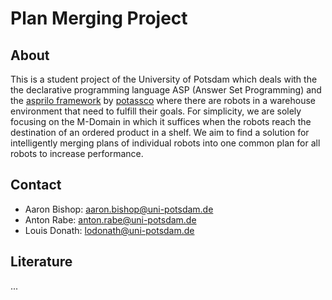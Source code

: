 # Plan Merging Project

## About
This is a student project of the University of Potsdam which deals with the the declarative programming language ASP (Answer Set Programming) and the [asprilo framework](https://potassco.org/asprilo/) by [potassco](https://potassco.org) where there are robots in a warehouse environment that need to fulfill their goals. For simplicity, we are solely focusing on the M-Domain in which it suffices when the robots reach the destination of an ordered product in a shelf. 
We aim to find a solution for intelligently merging plans of individual robots into one common plan for all robots to increase performance.

## Contact
- Aaron Bishop: aaron.bishop@uni-potsdam.de
- Anton Rabe: anton.rabe@uni-potsdam.de
- Louis Donath: lodonath@uni-potsdam.de

## Literature
...
